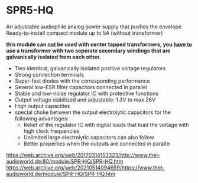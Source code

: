 # SPR5-HQ
An adjustable audiophile analog power supply that pushes the envelope  
Ready-to-install compact module up to 5A (without transformer)  
  
<strong>this module can <ins>not</ins> be used with center tapped transformers,
you <ins>have to</ins> use a transformer with two seperate secondary windings that are galvanically isolated from each other.</strong>

* Two identical, galvanically isolated positive voltage regulators 
* Strong connection terminals 
* Super-fast diodes with the corresponding performance 
* Several low-ESR filter capacitors connected in parallel 
* Stable and low-noise regulator IC with protective functions 
* Output voltage stabilized and adjustable: 1.3V to max 26V 
* High output capacities 
* special choke between the output electrolytic capacitors for the following advantages: 
  * Relief of the regulator IC with digital loads that load the voltage with high clock frequencies 
  * Unlimited large electrolytic capacitors can also follow
  * Better properties when the outputs are connected in parallel

https://web.archive.org/web/20170314153323/http://www.thel-audioworld.de:80/module/SPR-HQ/SPR-HQ.htm  
https://web.archive.org/web/20210514094659/https://www.thel-audioworld.de/module/SPR-HQ/SPR-HQ.htm  

